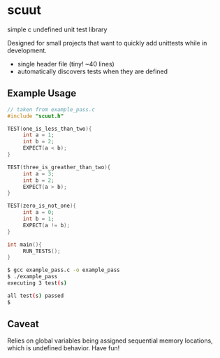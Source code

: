 # scuut
simple c undefined unit test library  
  
Designed for small projects that want to quickly add unittests while in development.
 - single header file (tiny! ~40 lines)
 - automatically discovers tests when they are defined

## Example Usage
```c
// taken from example_pass.c
#include "scuut.h"

TEST(one_is_less_than_two){
     int a = 1;
     int b = 2;
     EXPECT(a < b);
}

TEST(three_is_greather_than_two){
     int a = 3;
     int b = 2;
     EXPECT(a > b);
}

TEST(zero_is_not_one){
     int a = 0;
     int b = 1;
     EXPECT(a != b);
}

int main(){
     RUN_TESTS();
}
```

```bash
$ gcc example_pass.c -o example_pass
$ ./example_pass
executing 3 test(s)

all test(s) passed
$
```

## Caveat
Relies on global variables being assigned sequential memory locations, which is undefined behavior. Have fun!
